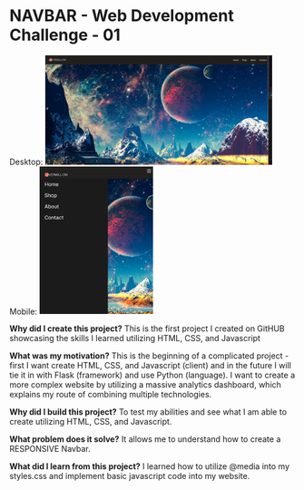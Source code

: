 # NAVBAR - Web Development Challenge - 01

Desktop: <img src="/Showcase-Desktop.png" alt="Desktop" width="400"/> Mobile: <img src="/Showcase-Mobile.png" alt="Mobile" width="200"/>



**Why did I create this project?**
This is the first project I created on GitHUB showcasing the skills I learned utilizing HTML, CSS, and Javascript

**What was my motivation?**
This is the beginning of a complicated project - first I want create HTML, CSS, and Javascript (client) and in the future I will tie it in with Flask (framework) and use Python (language). I want to create a more complex website by utilizing a massive analytics dashboard, which explains my route of combining multiple technologies.

**Why did I build this project?**
To test my abilities and see what I am able to create utilizing HTML, CSS, and Javascript.


**What problem does it solve?**
It allows me to understand how to create a RESPONSIVE Navbar. 

**What did I learn from this project?**
I learned how to utilize @media into my styles.css and implement basic javascript code into my website. 
 